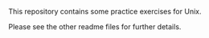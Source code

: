 This repository contains some practice exercises for Unix.

Please see the other readme files for further details.
 
